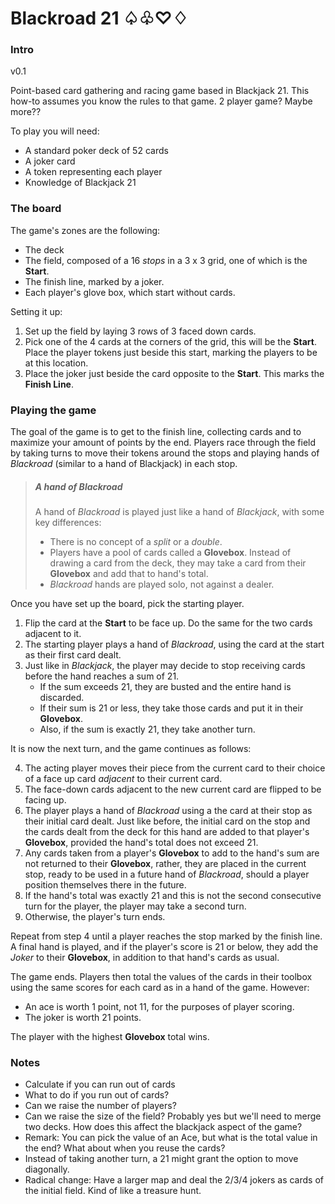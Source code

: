 # Blackroad 21 ♤♧♡♢

### Intro
v0.1

Point-based card gathering and racing game based in Blackjack 21. This how-to assumes you know the rules to that game.
2 player game? Maybe more??


To play you will need:
* A standard poker deck of 52 cards
* A joker card
* A token representing each player
* Knowledge of Blackjack 21

### The board
The game's zones are the following:
* The deck
* The field, composed of a 16 *stops* in a 3 x 3 grid, one of which is the **Start**.
* The finish line, marked by a joker.
* Each player's glove box, which start without cards.
 
Setting it up:

1. Set up the field by laying 3 rows of 3 faced down cards.
2. Pick one of the 4 cards at the corners of the grid, this will be the **Start**. Place the player tokens just beside this start, marking the players to be at this location.
3. Place the joker just beside the card opposite to the **Start**. This marks the **Finish Line**.

### Playing the game

The goal of the game is to get to the finish line, collecting cards and to maximize your amount of points by the end. Players race through the field by taking turns to move their tokens around the stops and playing hands of *Blackroad* (similar to a hand of Blackjack) in each stop.

>##### A hand of Blackroad
>
>A hand of *Blackroad* is played just like a hand of *Blackjack*, with some key differences:
>* There is no concept of a *split* or a *double*.
>* Players have a pool of cards called a **Glovebox**. Instead of drawing a card from the deck, they may take a card from their **Glovebox** and add that to hand's total.
>* *Blackroad* hands are played solo, not against a dealer.
>
   
   


Once you have set up the board, pick the starting player.

1. Flip the card at the **Start** to be face up. Do the same for the two cards adjacent to it.
2. The starting player plays a hand of *Blackroad*, using the card at the start as their first card dealt.
3. Just like in *Blackjack*, the player may decide to stop receiving cards before the hand reaches a sum of 21. 
	* If the sum exceeds 21, they are busted and the entire hand is discarded.
	* If their sum is 21 or less, they take those cards and put it in their **Glovebox**.
	* Also, if the sum is exactly 21, they take another turn.

It is now the next turn, and the game continues as follows:

4. The acting player moves their piece from the current card to their choice of a face up card *adjacent* to their current card.
5. The face-down cards adjacent to the new current card are flipped to be facing up.
6. The player plays a hand of *Blackroad* using a the card at their stop as their initial card dealt. Just like before, the initial card on the stop and the cards dealt from the deck for this hand are added to that player's **Glovebox**, provided the hand's total does not exceed 21.
8. Any cards taken from a player's **Glovebox** to add to the hand's sum are not returned to their **Glovebox**, rather, they are placed in the current stop, ready to be used in a future hand of *Blackroad*, should a player position themselves there in the future.
9. If the hand's total was exactly 21 and this is not the second consecutive turn for the player, the player may take a second turn.
10. Otherwise, the player's turn ends. 

Repeat from step 4 until a player reaches the stop marked by the finish line. A final hand is played, and if the player's score is 21 or below, they add the *Joker* to their **Glovebox**, in addition to that hand's cards as usual.

The game ends. Players then total the values of the cards in their toolbox using the same scores for each card as in a hand of the game.
However:
* An ace is worth 1 point, not 11, for the purposes of player scoring.
* The joker is worth 21 points.

The player with the highest **Glovebox** total wins.

### Notes
* Calculate if you can run out of cards
* What to do if you run out of cards?
* Can we raise the number of players?
* Can we raise the size of the field? Probably yes but we'll need to merge two decks. How does this affect the blackjack aspect of the game? 
* Remark: You can pick the value of an Ace, but what is the total value in the end? What about when you reuse the cards?
* Instead of taking another turn, a 21 might grant the option to move diagonally.
* Radical change: Have a larger map and deal the 2/3/4 jokers as cards of the initial field. Kind of like a treasure hunt.
